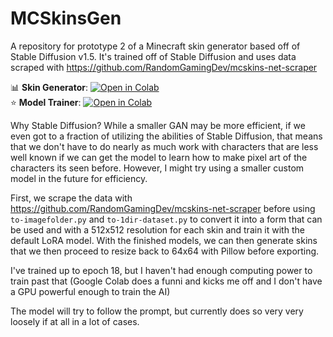 # MCSkinsGen
A repository for prototype 2 of a Minecraft skin generator based off of Stable Diffusion v1.5. It's trained off of Stable Diffusion and uses data scraped with https://github.com/RandomGamingDev/mcskins-net-scraper

 📊 **Skin Generator**:  [![Open in Colab](https://raw.githubusercontent.com/hollowstrawberry/kohya-colab/main/assets/colab-badge.svg)](https://colab.research.google.com/github/RandomGamingDev/MCSkinsGen/blob/main/MCSkinGen.ipynb) <br/>
 ⭐ **Model Trainer**: [![Open in Colab](https://raw.githubusercontent.com/hollowstrawberry/kohya-colab/main/assets/colab-badge.svg)](https://colab.research.google.com/github/RandomGamingDev/MCSkinsGen/blob/main/MCSkinGenTrainer.ipynb)

Why Stable Diffusion? While a smaller GAN may be more efficient, if we even got to a fraction of utilizing the abilities of Stable Diffusion, that means that we don't have to do nearly as much work with characters that are less well known if we can get the model to learn how to make pixel art of the characters its seen before.
However, I might try using a smaller custom model in the future for efficiency.

First, we scrape the data with https://github.com/RandomGamingDev/mcskins-net-scraper before using `to-imagefolder.py` and `to-1dir-dataset.py` to convert it into a form that can be used and with a 512x512 resolution for each skin and train it with the default LoRA model.
With the finished models, we can then generate skins that we then proceed to resize back to 64x64 with Pillow before exporting.

I've trained up to epoch 18, but I haven't had enough computing power to train past that (Google Colab does a funni and kicks me off and I don't have a GPU powerful enough to train the AI)

The model will try to follow the prompt, but currently does so very very loosely if at all in a lot of cases.
